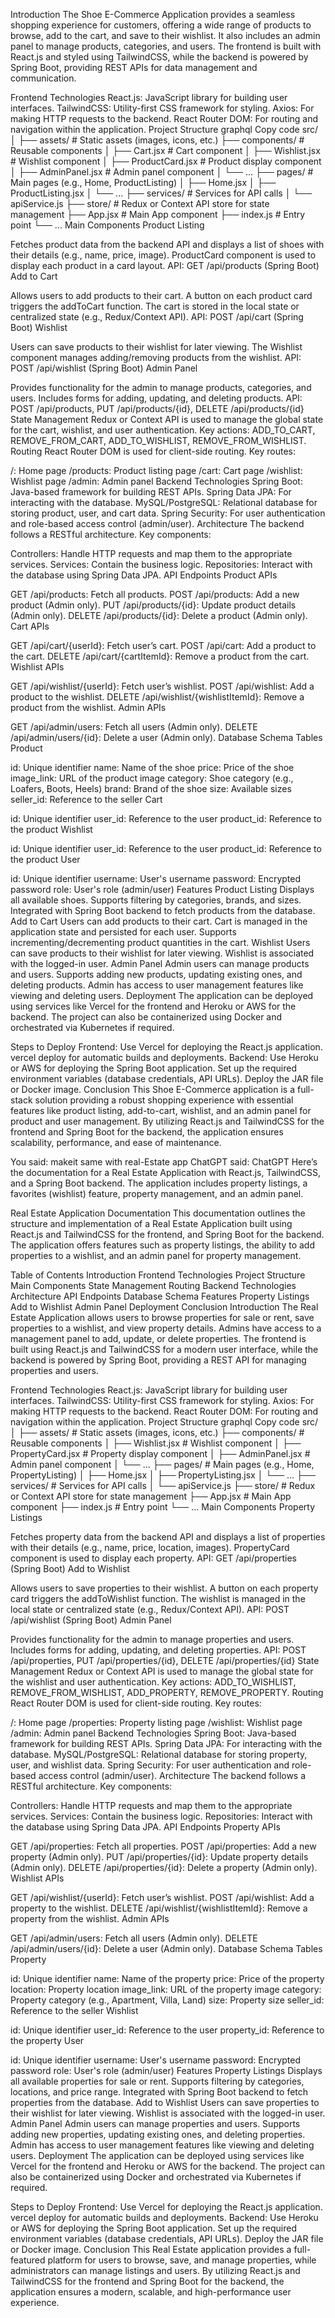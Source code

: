 Introduction
The Shoe E-Commerce Application provides a seamless shopping experience for customers, offering a wide range of products to browse, add to the cart, and save to their wishlist. It also includes an admin panel to manage products, categories, and users. The frontend is built with React.js and styled using TailwindCSS, while the backend is powered by Spring Boot, providing REST APIs for data management and communication.

Frontend
Technologies
React.js: JavaScript library for building user interfaces.
TailwindCSS: Utility-first CSS framework for styling.
Axios: For making HTTP requests to the backend.
React Router DOM: For routing and navigation within the application.
Project Structure
graphql
Copy code
src/
│
├── assets/                # Static assets (images, icons, etc.)
├── components/            # Reusable components
│   ├── Cart.jsx           # Cart component
│   ├── Wishlist.jsx       # Wishlist component
│   ├── ProductCard.jsx    # Product display component
│   ├── AdminPanel.jsx     # Admin panel component
│   └── ... 
├── pages/                 # Main pages (e.g., Home, ProductListing)
│   ├── Home.jsx
│   ├── ProductListing.jsx
│   └── ...
├── services/              # Services for API calls
│   └── apiService.js
├── store/                 # Redux or Context API store for state management
├── App.jsx                # Main App component
├── index.js               # Entry point
└── ...
Main Components
Product Listing

Fetches product data from the backend API and displays a list of shoes with their details (e.g., name, price, image).
ProductCard component is used to display each product in a card layout.
API: GET /api/products (Spring Boot)
Add to Cart

Allows users to add products to their cart.
A button on each product card triggers the addToCart function.
The cart is stored in the local state or centralized state (e.g., Redux/Context API).
API: POST /api/cart (Spring Boot)
Wishlist

Users can save products to their wishlist for later viewing.
The Wishlist component manages adding/removing products from the wishlist.
API: POST /api/wishlist (Spring Boot)
Admin Panel

Provides functionality for the admin to manage products, categories, and users.
Includes forms for adding, updating, and deleting products.
API: POST /api/products, PUT /api/products/{id}, DELETE /api/products/{id}
State Management
Redux or Context API is used to manage the global state for the cart, wishlist, and user authentication.
Key actions: ADD_TO_CART, REMOVE_FROM_CART, ADD_TO_WISHLIST, REMOVE_FROM_WISHLIST.
Routing
React Router DOM is used for client-side routing. Key routes:

/: Home page
/products: Product listing page
/cart: Cart page
/wishlist: Wishlist page
/admin: Admin panel
Backend
Technologies
Spring Boot: Java-based framework for building REST APIs.
Spring Data JPA: For interacting with the database.
MySQL/PostgreSQL: Relational database for storing product, user, and cart data.
Spring Security: For user authentication and role-based access control (admin/user).
Architecture
The backend follows a RESTful architecture. Key components:

Controllers: Handle HTTP requests and map them to the appropriate services.
Services: Contain the business logic.
Repositories: Interact with the database using Spring Data JPA.
API Endpoints
Product APIs

GET /api/products: Fetch all products.
POST /api/products: Add a new product (Admin only).
PUT /api/products/{id}: Update product details (Admin only).
DELETE /api/products/{id}: Delete a product (Admin only).
Cart APIs

GET /api/cart/{userId}: Fetch user’s cart.
POST /api/cart: Add a product to the cart.
DELETE /api/cart/{cartItemId}: Remove a product from the cart.
Wishlist APIs

GET /api/wishlist/{userId}: Fetch user’s wishlist.
POST /api/wishlist: Add a product to the wishlist.
DELETE /api/wishlist/{wishlistItemId}: Remove a product from the wishlist.
Admin APIs

GET /api/admin/users: Fetch all users (Admin only).
DELETE /api/admin/users/{id}: Delete a user (Admin only).
Database Schema
Tables
Product

id: Unique identifier
name: Name of the shoe
price: Price of the shoe
image_link: URL of the product image
category: Shoe category (e.g., Loafers, Boots, Heels)
brand: Brand of the shoe
size: Available sizes
seller_id: Reference to the seller
Cart

id: Unique identifier
user_id: Reference to the user
product_id: Reference to the product
Wishlist

id: Unique identifier
user_id: Reference to the user
product_id: Reference to the product
User

id: Unique identifier
username: User's username
password: Encrypted password
role: User's role (admin/user)
Features
Product Listing
Displays all available shoes.
Supports filtering by categories, brands, and sizes.
Integrated with Spring Boot backend to fetch products from the database.
Add to Cart
Users can add products to their cart.
Cart is managed in the application state and persisted for each user.
Supports incrementing/decrementing product quantities in the cart.
Wishlist
Users can save products to their wishlist for later viewing.
Wishlist is associated with the logged-in user.
Admin Panel
Admin users can manage products and users.
Supports adding new products, updating existing ones, and deleting products.
Admin has access to user management features like viewing and deleting users.
Deployment
The application can be deployed using services like Vercel for the frontend and Heroku or AWS for the backend. The project can also be containerized using Docker and orchestrated via Kubernetes if required.

Steps to Deploy
Frontend: Use Vercel for deploying the React.js application.
vercel deploy for automatic builds and deployments.
Backend: Use Heroku or AWS for deploying the Spring Boot application.
Set up the required environment variables (database credentials, API URLs).
Deploy the JAR file or Docker image.
Conclusion
This Shoe E-Commerce application is a full-stack solution providing a robust shopping experience with essential features like product listing, add-to-cart, wishlist, and an admin panel for product and user management. By utilizing React.js and TailwindCSS for the frontend and Spring Boot for the backend, the application ensures scalability, performance, and ease of maintenance.







You said:
makeit same with real-Estate app
ChatGPT said:
ChatGPT
Here’s the documentation for a Real Estate Application with React.js, TailwindCSS, and a Spring Boot backend. The application includes property listings, a favorites (wishlist) feature, property management, and an admin panel.

Real Estate Application Documentation
This documentation outlines the structure and implementation of a Real Estate Application built using React.js and TailwindCSS for the frontend, and Spring Boot for the backend. The application offers features such as property listings, the ability to add properties to a wishlist, and an admin panel for property management.

Table of Contents
Introduction
Frontend
Technologies
Project Structure
Main Components
State Management
Routing
Backend
Technologies
Architecture
API Endpoints
Database Schema
Features
Property Listings
Add to Wishlist
Admin Panel
Deployment
Conclusion
Introduction
The Real Estate Application allows users to browse properties for sale or rent, save properties to a wishlist, and view property details. Admins have access to a management panel to add, update, or delete properties. The frontend is built using React.js and TailwindCSS for a modern user interface, while the backend is powered by Spring Boot, providing a REST API for managing properties and users.

Frontend
Technologies
React.js: JavaScript library for building user interfaces.
TailwindCSS: Utility-first CSS framework for styling.
Axios: For making HTTP requests to the backend.
React Router DOM: For routing and navigation within the application.
Project Structure
graphql
Copy code
src/
│
├── assets/                # Static assets (images, icons, etc.)
├── components/            # Reusable components
│   ├── Wishlist.jsx       # Wishlist component
│   ├── PropertyCard.jsx   # Property display component
│   ├── AdminPanel.jsx     # Admin panel component
│   └── ... 
├── pages/                 # Main pages (e.g., Home, PropertyListing)
│   ├── Home.jsx
│   ├── PropertyListing.jsx
│   └── ...
├── services/              # Services for API calls
│   └── apiService.js
├── store/                 # Redux or Context API store for state management
├── App.jsx                # Main App component
├── index.js               # Entry point
└── ...
Main Components
Property Listings

Fetches property data from the backend API and displays a list of properties with their details (e.g., name, price, location, images).
PropertyCard component is used to display each property.
API: GET /api/properties (Spring Boot)
Add to Wishlist

Allows users to save properties to their wishlist.
A button on each property card triggers the addToWishlist function.
The wishlist is managed in the local state or centralized state (e.g., Redux/Context API).
API: POST /api/wishlist (Spring Boot)
Admin Panel

Provides functionality for the admin to manage properties and users.
Includes forms for adding, updating, and deleting properties.
API: POST /api/properties, PUT /api/properties/{id}, DELETE /api/properties/{id}
State Management
Redux or Context API is used to manage the global state for the wishlist and user authentication.
Key actions: ADD_TO_WISHLIST, REMOVE_FROM_WISHLIST, ADD_PROPERTY, REMOVE_PROPERTY.
Routing
React Router DOM is used for client-side routing. Key routes:

/: Home page
/properties: Property listing page
/wishlist: Wishlist page
/admin: Admin panel
Backend
Technologies
Spring Boot: Java-based framework for building REST APIs.
Spring Data JPA: For interacting with the database.
MySQL/PostgreSQL: Relational database for storing property, user, and wishlist data.
Spring Security: For user authentication and role-based access control (admin/user).
Architecture
The backend follows a RESTful architecture. Key components:

Controllers: Handle HTTP requests and map them to the appropriate services.
Services: Contain the business logic.
Repositories: Interact with the database using Spring Data JPA.
API Endpoints
Property APIs

GET /api/properties: Fetch all properties.
POST /api/properties: Add a new property (Admin only).
PUT /api/properties/{id}: Update property details (Admin only).
DELETE /api/properties/{id}: Delete a property (Admin only).
Wishlist APIs

GET /api/wishlist/{userId}: Fetch user’s wishlist.
POST /api/wishlist: Add a property to the wishlist.
DELETE /api/wishlist/{wishlistItemId}: Remove a property from the wishlist.
Admin APIs

GET /api/admin/users: Fetch all users (Admin only).
DELETE /api/admin/users/{id}: Delete a user (Admin only).
Database Schema
Tables
Property

id: Unique identifier
name: Name of the property
price: Price of the property
location: Property location
image_link: URL of the property image
category: Property category (e.g., Apartment, Villa, Land)
size: Property size
seller_id: Reference to the seller
Wishlist

id: Unique identifier
user_id: Reference to the user
property_id: Reference to the property
User

id: Unique identifier
username: User's username
password: Encrypted password
role: User's role (admin/user)
Features
Property Listings
Displays all available properties for sale or rent.
Supports filtering by categories, locations, and price range.
Integrated with Spring Boot backend to fetch properties from the database.
Add to Wishlist
Users can save properties to their wishlist for later viewing.
Wishlist is associated with the logged-in user.
Admin Panel
Admin users can manage properties and users.
Supports adding new properties, updating existing ones, and deleting properties.
Admin has access to user management features like viewing and deleting users.
Deployment
The application can be deployed using services like Vercel for the frontend and Heroku or AWS for the backend. The project can also be containerized using Docker and orchestrated via Kubernetes if required.

Steps to Deploy
Frontend: Use Vercel for deploying the React.js application.
vercel deploy for automatic builds and deployments.
Backend: Use Heroku or AWS for deploying the Spring Boot application.
Set up the required environment variables (database credentials, API URLs).
Deploy the JAR file or Docker image.
Conclusion
This Real Estate application provides a full-featured platform for users to browse, save, and manage properties, while administrators can manage listings and users. By utilizing React.js and TailwindCSS for the frontend and Spring Boot for the backend, the application ensures a modern, scalable, and high-performance user experience.

